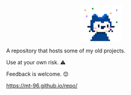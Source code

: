 <div class="well">
		 <center><img src="CydiaIcon.png" alt=""></center>
  

A repository that hosts some of my old projects.

Use at your own risk. ⚠️

Feedback is welcome. 😊

https://mt-96.github.io/repo/

